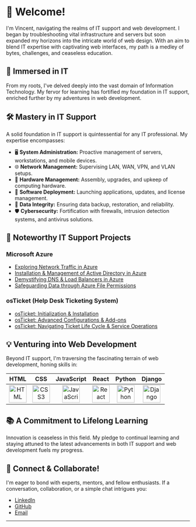 # 👋 Welcome!

I'm Vincent, navigating the realms of IT support and web development. I began by troubleshooting vital infrastructure and servers but soon expanded my horizons into the intricate world of web design. With an aim to blend IT expertise with captivating web interfaces, my path is a medley of bytes, challenges, and ceaseless education.

## 🚀 Immersed in IT

From my roots, I've delved deeply into the vast domain of Information Technology. My fervor for learning has fortified my foundation in IT support, enriched further by my adventures in web development.

## 🛠️ Mastery in IT Support

A solid foundation in IT support is quintessential for any IT professional. My expertise encompasses:

- 🖥️ **System Administration:** Proactive management of servers, workstations, and mobile devices.
- 🌐 **Network Management:** Supervising LAN, WAN, VPN, and VLAN setups.
- 🔩 **Hardware Management:** Assembly, upgrades, and upkeep of computing hardware.
- 💽 **Software Deployment:** Launching applications, updates, and license management.
- 💾 **Data Integrity:** Ensuring data backup, restoration, and reliability.
- 🛡️ **Cybersecurity:** Fortification with firewalls, intrusion detection systems, and antivirus solutions.

## 📜 Noteworthy IT Support Projects

### Microsoft Azure
- [Exploring Network Traffic in Azure](https://github.com//azure-network-protocols)
- [Installation & Management of Active Directory in Azure](https://github.com//install-ad)
- [Demystifying DNS & Load Balancers in Azure](https://github.com//intuition-dns)
- [Safeguarding Data through Azure File Permissions](https://github.com//file-permissions)

### osTicket (Help Desk Ticketing System)
- [osTicket: Initialization & Installation](https://github.com//osticket-prereqs)
- [osTicket: Advanced Configurations & Add-ons](https://github.com//post-install-config)
- [osTicket: Navigating Ticket Life Cycle & Service Operations](https://github.com//ticket-lifecycle)

## 💡 Venturing into Web Development

Beyond IT support, I'm traversing the fascinating terrain of web development, honing skills in:

| HTML | CSS | JavaScript | React | Python | Django |
| :---: | :---: | :---: | :---: | :---: | :---: |
| [<img src="https://cdn.jsdelivr.net/gh/devicons/devicon/icons/html5/html5-plain.svg" width="48" height="48" alt="HTML"/>](#) | [<img src="https://cdn.jsdelivr.net/gh/devicons/devicon/icons/css3/css3-plain.svg" width="48" height="48" alt="CSS3"/>](#) | [<img src="https://cdn.jsdelivr.net/gh/devicons/devicon/icons/javascript/javascript-plain.svg" width="48" height="48" alt="JavaScript"/>](#) | [<img src="https://cdn.jsdelivr.net/gh/devicons/devicon/icons/react/react-original.svg" width="48" height="48" alt="React"/>](#) | [<img src="https://cdn.jsdelivr.net/gh/devicons/devicon/icons/python/python-original.svg" width="48" height="48" alt="Python"/>](#) | [<img src="https://devicon-website.vercel.app/api/django/plain-wordmark.svg" width="48" height="48" alt="Django"/>](#) |




## 📚 A Commitment to Lifelong Learning

Innovation is ceaseless in this field. My pledge to continual learning and staying attuned to the latest advancements in both IT support and web development fuels my progress.

## 🤝 Connect & Collaborate!

I'm eager to bond with experts, mentors, and fellow enthusiasts. If a conversation, collaboration, or a simple chat intrigues you:

- [LinkedIn](https://www.linkedin.com/in/vincenthphung)
- [GitHub](https://github.com/vincenthphung)
- [Email](mailto:vincent.h.phung@gmail.com)

---

